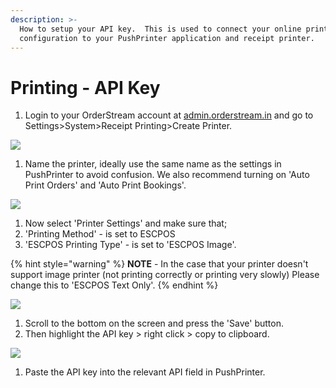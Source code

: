 ```yaml
---
description: >-
  How to setup your API key.  This is used to connect your online printing
  configuration to your PushPrinter application and receipt printer.
---
```


# Printing - API Key

1. Login to your OrderStream account at [admin.orderstream.in](https://admin.orderstream.in/) and go to Settings&gt;System&gt;Receipt Printing&gt;Create Printer.

![](../../.gitbook/assets/1-create-printer.png)

1. Name the printer, ideally use the same name as the settings in PushPrinter to avoid confusion. We also recommend turning on 'Auto Print Orders' and 'Auto Print Bookings'.

![](../../.gitbook/assets/untitled%20%282%29.png)

1. Now select 'Printer Settings' and make sure that;
2. 'Printing Method' - is set to ESCPOS
3. 'ESCPOS Printing Type' - is set to 'ESCPOS Image'.

{% hint style="warning" %}
**NOTE** - In the case that your printer doesn't support image printer \(not printing correctly or printing very slowly\) Please change this to 'ESCPOS Text Only'.
{% endhint %}

![](../../.gitbook/assets/untitled-1%20%282%29.png)

1. Scroll to the bottom on the screen and press the 'Save' button.
2. Then highlight the API key &gt; right click &gt; copy to clipboard.

![](../../.gitbook/assets/untitled-2%20%283%29.png)

1. Paste the API key into the relevant API field in PushPrinter.

